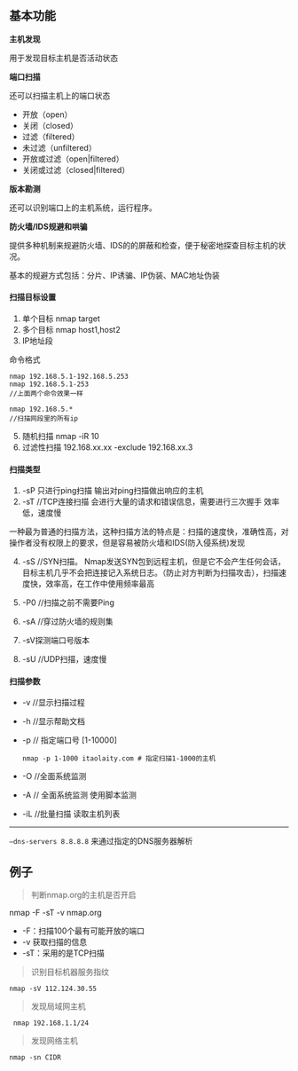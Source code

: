 ## 基本功能

**主机发现**

用于发现目标主机是否活动状态

**端口扫描**

还可以扫描主机上的端口状态

- 开放（open）
- 关闭（closed）
- 过滤（filtered）
- 未过滤（unfiltered）
- 开放或过滤（open|filtered）
- 关闭或过滤（closed|filtered）

**版本勘测**

还可以识别端口上的主机系统，运行程序。

**防火墙/IDS规避和哄骗**

提供多种机制来规避防火墙、IDS的的屏蔽和检查，便于秘密地探查目标主机的状况。

基本的规避方式包括：分片、IP诱骗、IP伪装、MAC地址伪装



#### 扫描目标设置

1. 单个目标 nmap target
2. 多个目标 nmap host1,host2
3. IP地址段

命令格式 

```
nmap 192.168.5.1-192.168.5.253
nmap 192.168.5.1-253
//上面两个命令效果一样
```

```
nmap 192.168.5.* 
//扫描网段里的所有ip
```

5. 随机扫描  nmap -iR 10
6. 过滤性扫描  192.168.xx.xx -exclude 192.168.xx.3

#### 扫描类型

1. -sP 只进行ping扫描 输出对ping扫描做出响应的主机 
2. -sT //TCP连接扫描 会进行大量的请求和错误信息，需要进行三次握手 效率低，速度慢

一种最为普通的扫描方法，这种扫描方法的特点是：扫描的速度快，准确性高，对操作者没有权限上的要求，但是容易被防火墙和IDS(防入侵系统)发现

4. -sS //SYN扫描。 Nmap发送SYN包到远程主机，但是它不会产生任何会话，目标主机几乎不会把连接记入系统日志。（防止对方判断为扫描攻击），扫描速度快，效率高，在工作中使用频率最高
5. -P0 //扫描之前不需要Ping
6. -sA //穿过防火墙的规则集
7. -sV探测端口号版本

8. -sU //UDP扫描，速度慢

#### 扫描参数

- -v //显示扫描过程

- -h //显示帮助文档

- -p // 指定端口号 [1-10000]

  ```shell
  nmap -p 1-1000 itaolaity.com # 指定扫描1-1000的主机
  ```

  

- -O //全面系统监测

- -A // 全面系统监测 使用脚本监测

- -iL //批量扫描 读取主机列表 

---

`–dns-servers 8.8.8.8` 来通过指定的DNS服务器解析




## 例子

> 判断nmap.org的主机是否开启

nmap -F -sT -v nmap.org

- -F：扫描100个最有可能开放的端口  
- -v 获取扫描的信息 
- -sT：采用的是TCP扫描



> 识别目标机器服务指纹

```shell
nmap -sV 112.124.30.55
```



> 发现局域网主机

```shell
 nmap 192.168.1.1/24
```



> 发现网络主机

```shell
nmap -sn CIDR
```

